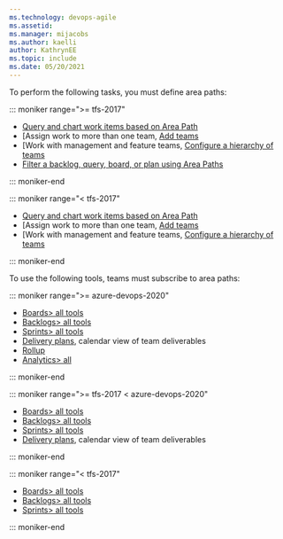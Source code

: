 ```yaml
---
ms.technology: devops-agile
ms.assetid: 
ms.manager: mijacobs
ms.author: kaelli
author: KathrynEE
ms.topic: include
ms.date: 05/20/2021
---
```



To perform the following tasks, you must define area paths: 

::: moniker range=">= tfs-2017"

- [Query and chart work items based on Area Path](/azure/devops/boards/queries/query-by-area-iteration-path)
- [Assign work to more than one team, [Add teams](/azure/devops/organizations/settings/add-teams) 
- [Work with management and feature teams, [Configure a hierarchy of teams](/azure/devops/boards/plans/configure-hierarchical-teams)
- [Filter a backlog, query, board, or plan using Area Paths](/azure/devops/boards/backlogs/filter-backlogs-boards-plans)
 
::: moniker-end

::: moniker range="< tfs-2017"

- [Query and chart work items based on Area Path](/azure/devops/boards/queries/query-by-area-iteration-path)
- [Assign work to more than one team, [Add teams](/azure/devops/organizations/settings/add-teams) 
- [Work with management and feature teams, [Configure a hierarchy of teams](/azure/devops/boards/plans/configure-hierarchical-teams)

::: moniker-end

To use the following tools, teams must subscribe to area paths: 

::: moniker range=">= azure-devops-2020"

- [Boards> all tools](/azure/devops/boards/kanban-overview)  
- [Backlogs> all tools](/azure/devops/boards/backlogs/backlogs-overview)  
- [Sprints> all tools](/azure/devops/boards/sprints/scrum-overview) 
- [Delivery plans](/azure/devops/boards/plans/review-team-plans), calendar view of team deliverables
- [Rollup](/azure/devops/configure-customize#rollup)  
- [Analytics> all](/azure/devops/report/dashboards/overview#in-context-reports-work-tracking)

::: moniker-end

::: moniker range=">= tfs-2017 < azure-devops-2020"

- [Boards> all tools](/azure/devops/boards/kanban-overview)  
- [Backlogs> all tools](/azure/devops/boards/backlogs/backlogs-overview)  
- [Sprints> all tools](/azure/devops/boards/sprints/scrum-overview)  
- [Delivery plans](/azure/devops/boards/extensions/delivery-plans), calendar view of team deliverables

::: moniker-end

::: moniker range="< tfs-2017"

- [Boards> all tools](/azure/devops/boards/kanban-overview)  
- [Backlogs> all tools](/azure/devops/boards/backlogs/backlogs-overview)  
- [Sprints> all tools](/azure/devops/boards/sprints/scrum-overview)  

::: moniker-end
